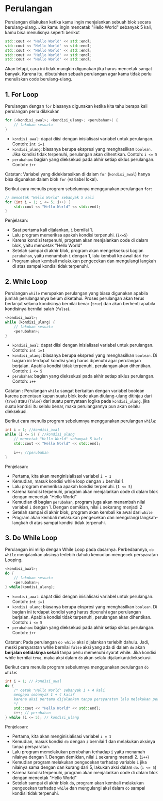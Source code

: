 # Perulangan

Perulangan dilakukan ketika kamu ingin menjalankan sebuah blok secara berulang-ulang. Jika kamu ingin mencetak "Hello World" sebanyak 5 kali, kamu bisa menulisnya seperti berikut

```cpp
std::cout << "Hello World" << std::endl;
std::cout << "Hello World" << std::endl;
std::cout << "Hello World" << std::endl;
std::cout << "Hello World" << std::endl;
std::cout << "Hello World" << std::endl;
```

Akan tetapi, cara ini tidak mungkin digunakan jika harus mencetak sangat banyak. Karena itu, dibutuhkan sebuah perulangan agar kamu tidak perlu menuliskan code berulang-ulang.

## 1. For Loop

Perulangan dengan `for` biasanya digunakan ketika kita tahu berapa kali perulangan perlu dilakukan

```cpp
for (<kondisi_awal>; <kondisi_ulang>; <perubahan>) {
	// lakukan sesuatu
}
```

- `kondisi_awal`: dapat diisi dengan inisialisasi variabel untuk perulangan. Contoh: `int i=1`
- `kondisi_ulang`: biasanya berupa ekspresi yang menghasilkan `boolean`. Jika kondisi tidak terpenuhi, perulangan akan dihentikan. Contoh: `i <= 5`
- `perubahan`: bagian yang dieksekusi pada akhir setiap siklus perulangan. Contoh: `i++`

Catatan: Variabel yang dideklarasikan di dalam `for` (`kondisi_awal`) hanya bisa digunakan dalam blok `for` (variabel lokal).

Berikut cara menulis program sebelumnya menggunakan perulangan `for`:

```cpp
// mencetak "Hello World" sebanyak 5 kali
for (int i = 1; i <= 5; i++) {
	std::cout << "Hello World" << std::endl;
}
```

Penjelasan:

- Saat pertama kali dijalankan, `i` bernilai 1.
- Lalu program memeriksa apakah kondisi terpenuhi. (`i<=5`)
- Karena kondisi terpenuhi, program akan menjalankan code di dalam blok, yaitu mencetak "Hello World"
- Setelah sampai di akhir blok, program akan mengeksekusi bagian `perubahan`, yaitu menambah `i` dengan 1, lalu kembali ke awal dari `for`
- Program akan kembali melakukan pengecekan dan mengulangi langkah di atas sampai kondisi tidak terpenuhi.

## 2. While Loop
Perulangan `while` merupakan perulangan yang biasa digunakan apabila jumlah perulangannya belum diketahui. Proses perulangan akan terus berlanjut selama kondisinya bernilai benar (`true`) dan akan berhenti apabila kondisinya bernilai salah (`false`).

```cpp
<kondisi_awal>;
while (kondisi_ulang) {
	// lakukan sesuatu
	<perubahan>;
}
```

- `kondisi_awal`: dapat diisi dengan inisialisasi variabel untuk perulangan. Contoh: `int i=1`
- `kondisi_ulang`: biasanya berupa ekspresi yang menghasilkan `boolean`. Di bagian ini terdapat kondisi yang harus dipenuhi agar perulangan berjalan. Apabila kondisi tidak terpenuhi, perulangan akan dihentikan. Contoh: `i <= 5`
- `perubahan`: bagian yang dieksekusi pada akhir setiap siklus perulangan. Contoh: `i++`

Catatan : Perulangan `while` sangat berkaitan dengan variabel boolean karena penentuan kapan suatu blok kode akan diulang-ulang ditinjau dari (`true`) atau (`false`) dari suatu pernyataan logika pada `kondisi_ulang`. jika suatu kondisi itu selalu benar, maka perulangannya pun akan selalu dieksekusi.

Berikut cara menulis program sebelumnya menggunakan perulangan `while`:

```cpp
int i = 1; //kondisi_awal
while (i <= 5) { //kondisi_ulang
	// mencetak "Hello World" sebanyak 5 kali
	std::cout << "Hello World" << std::endl;
	
	i++; //perubahan
}
```

Penjelasan:

- Pertama, kita akan menginisialisasi variabel `i = 1`
- Kemudian, masuk kondisi while loop dengan `i` bernilai 1. 
- Lalu program memeriksa apakah kondisi terpenuhi. (`1 <= 5`)
- Karena kondisi terpenuhi, program akan menjalankan code di dalam blok dengan mencetak "Hello World"
- Kemudian di bagian `perubahan`, program juga akan menambah nilai variabel `i` dengan 1. Dengan demikian, nilai `i` sekarang menjadi 2
- Setelah sampai di akhir blok, program akan kembali ke awal dari `while`
- Program akan kembali melakukan pengecekan dan mengulangi langkah-langkah di atas sampai kondisi tidak terpenuhi.

## 3. Do While Loop
Perulangan ini mirip dengan While Loop pada dasarnya. Perbedaannya, `do while` menjalankan aksinya terlebih dahulu kemudian mengecek persyaratan Looping.

```cpp
<kondisi_awal>;
do {
	// lakukan sesuatu
	<perubahan>;
} while(kondisi_ulang);
```

- `kondisi_awal`: dapat diisi dengan inisialisasi variabel untuk perulangan. Contoh: `int i=1`
- `kondisi_ulang`: biasanya berupa ekspresi yang menghasilkan `boolean`. Di bagian ini terdapat kondisi yang harus dipenuhi agar perulangan berjalan. Apabila kondisi tidak terpenuhi, perulangan akan dihentikan. Contoh: `i <= 5`
- `perubahan`: bagian yang dieksekusi pada akhir setiap siklus perulangan. Contoh: `i++`

Catatan: Pada perulangan `do while` aksi dijalankan terlebih dahulu. Jadi, meski persyaratan while bernilai `false` aksi yang ada di dalam `do` akan **berjalan setidaknya sekali** tanpa perlu memenuhi syarat while. Jika kondisi while bernilai `true`, maka aksi dalam `do` akan selalu dijalankan/dieksekusi.

Berikut cara menulis program sebelumnya menggunakan perulangan `do while`:

```cpp
int i = 1; // kondisi_awal
do {
	/* cetak "Hello World" sebanyak 1 + 4 kali
	mengapa sebanyak 1 + 4 kali?
	karena aksi pertama dijalankan tanpa persyaratan lalu melakukan perubahan dan kondisi_ulang
	*/
	std::cout << "Hello World" << std::endl;
	i++; // perubahan
} while (i <= 5); // kondisi_ulang
```

Penjelasan:

- Pertama, kita akan menginisialisasi variabel `i = 1`
- Kemudian, masuk kondisi `do` dengan `i` bernilai 1 dan melakukan aksinya tanpa persyaratan.
- Lalu program memelakukan perubahan terhadap `i` yaitu menamah nilainya dengan 1. Dengan demikian, nilai `i` sekarang menadi 2. (`i++`)
- Kemudian program melakukan pengecekan terhadap variable `i` jika nilainya sama dengan dan kurang dari 5, lakukan aksi dalam `do`. (`i <= 5`)
- Karena kondisi terpenuhi, program akan menjalankan code di dalam blok dengan mencetak "Hello World"
- Setelah sampai di akhir blok `do`, program akan kembali melakukan pengecekan terhadap `while` dan mengulangi aksi dalam `do` sampai kondisi tidak terpenuhi.
